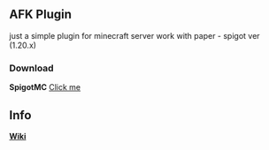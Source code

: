 ## AFK Plugin
just a simple plugin for minecraft server
work with paper - spigot ver (1.20.x)

   ### Download 
   **SpigotMC** [Click me](https://www.spigotmc.org/resources/afkplugin.119485/)

## Info

[**Wiki**](https://github.com/Hameed-AlGhamdi/AFK-Plugin/wiki)